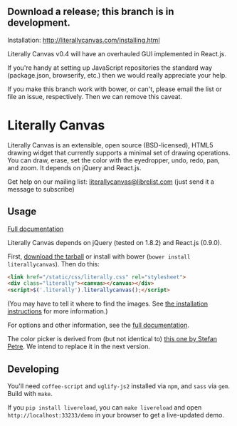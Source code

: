 Download a release; this branch is in development.
--------------------------------------------------

Installation: http://literallycanvas.com/installing.html

Literally Canvas v0.4 will have an overhauled GUI implemented in React.js.

If you're handy at setting up JavaScript repositories the standard way
(package.json, browserify, etc.) then we would really appreciate your help.

If you make this branch work with bower, or can't, please email the list or
file an issue, respectively. Then we can remove this caveat.

Literally Canvas
================

Literally Canvas is an extensible, open source (BSD-licensed), HTML5 drawing
widget that currently supports a minimal set of drawing operations. You can
draw, erase, set the color with the eyedropper, undo, redo, pan, and zoom. It
depends on jQuery and React.js.

Get help on our mailing list:
[literallycanvas@librelist.com](literallycanvas@librelist.com) (just send it a
message to subscribe)

Usage
-----

[Full documentation](http://literallycanvas.github.com)

Literally Canvas depends on jQuery (tested on 1.8.2) and React.js (0.9.0).

First, [download the tarball](https://github.com/literallycanvas/literallycanvas/archive/master.tar.gz)
or install with bower (`bower install literallycanvas`). Then do this:

```html
<link href="/static/css/literally.css" rel="stylesheet">
<div class="literally"><canvas></canvas></div>
<script>$('.literally').literallycanvas();</script>
```

(You may have to tell it where to find the images. See
[the installation instructions](http://literallycanvas.com/installing.html) for more information.)

For options and other information, see the [full documentation](http://literallycanvas.com).

The color picker is derived from (but not identical to) [this one by Stefan
Petre](http://www.eyecon.ro/bootstrap-colorpicker/). We intend to replace it in
the next version.

Developing
----------

You'll need `coffee-script` and `uglify-js2` installed via `npm`, and `sass`
via `gem`. Build with `make`.

If you `pip install livereload`, you can `make livereload` and open
`http://localhost:33233/demo` in your browser to get a live-updated demo.
